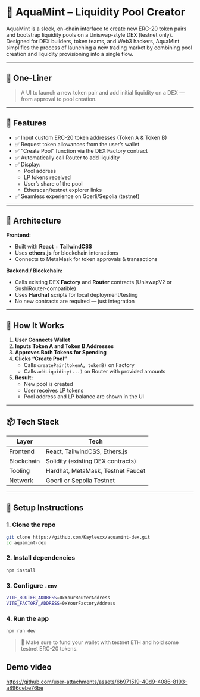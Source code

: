 
# 🌊 AquaMint – Liquidity Pool Creator

AquaMint is a sleek, on-chain interface to create new ERC-20 token pairs and bootstrap liquidity pools on a Uniswap-style DEX (testnet only). Designed for DEX builders, token teams, and Web3 hackers, AquaMint simplifies the process of launching a new trading market by combining pool creation and liquidity provisioning into a single flow.

---

## 🚀 One-Liner

> A UI to launch a new token pair and add initial liquidity on a DEX — from approval to pool creation.

---

## 🎯 Features

- ✅ Input custom ERC-20 token addresses (Token A & Token B)
- ✅ Request token allowances from the user’s wallet
- ✅ “Create Pool” function via the DEX Factory contract
- ✅ Automatically call Router to add liquidity
- ✅ Display:
  - Pool address
  - LP tokens received
  - User’s share of the pool
  - Etherscan/testnet explorer links
- ✅ Seamless experience on Goerli/Sepolia (testnet)

---

## 🧱 Architecture

**Frontend:**  
- Built with **React** + **TailwindCSS**  
- Uses **ethers.js** for blockchain interactions  
- Connects to MetaMask for token approvals & transactions  

**Backend / Blockchain:**  
- Calls existing DEX **Factory** and **Router** contracts (UniswapV2 or SushiRouter-compatible)  
- Uses **Hardhat** scripts for local deployment/testing  
- No new contracts are required — just integration

---

## 🧪 How It Works

1. **User Connects Wallet**
2. **Inputs Token A and Token B Addresses**
3. **Approves Both Tokens for Spending**
4. **Clicks “Create Pool”**
   - Calls `createPair(tokenA, tokenB)` on Factory
   - Calls `addLiquidity(...)` on Router with provided amounts
5. **Result:**
   - New pool is created
   - User receives LP tokens
   - Pool address and LP balance are shown in the UI

---

## 📦 Tech Stack

| Layer       | Tech                         |
|-------------|------------------------------|
| Frontend    | React, TailwindCSS, Ethers.js|
| Blockchain  | Solidity (existing DEX contracts) |
| Tooling     | Hardhat, MetaMask, Testnet Faucet |
| Network     | Goerli or Sepolia Testnet    |

---

## 🔧 Setup Instructions

### 1. Clone the repo
```bash
git clone https://github.com/Kayleexx/aquamint-dex.git
cd aquamint-dex


````

### 2. Install dependencies

```bash
npm install
```

### 3. Configure `.env`

```bash
VITE_ROUTER_ADDRESS=0xYourRouterAddress
VITE_FACTORY_ADDRESS=0xYourFactoryAddress
```

### 4. Run the app

```bash
npm run dev
```

> 🧠 Make sure to fund your wallet with testnet ETH and hold some testnet ERC-20 tokens.


## Demo video
https://github.com/user-attachments/assets/6b971519-40d9-4086-8193-a896cebe76be

